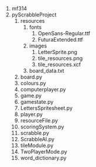1. mf314
2. pyScrabbleProject
   1. resources
      1. fonts
         1. OpenSans-Regular.ttf 
         2. FuturaExtended.ttf
      2. images
         1. LetterSprite.png
         2. tile_resources.png
         3. tile_resources.xcf
      3. board_data.txt
   2. board.py 
   3. colours.py 
   4. computerplayer.py 
   5. game.py 
   6. gamestate.py 
   7. LettersSpritesheet.py 
   8. player.py 
   9. resourceFile.py 
   10. scoringSystem.py 
   11. scrabble.py 
   12. ScrabbleAI.py 
   13. tileModule.py 
   14. TwoPlayerMode.py 
   15. word_dictionary.py